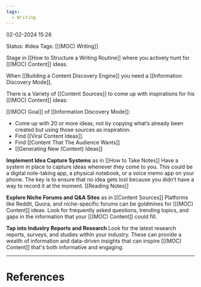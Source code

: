 ```yaml
---
tags:
  - Writing
---
```

02-02-2024 15:26

Status: #idea
Tags: [[(MOC) Writing]]


Stage in [[How to Structure a Writing Routine]] where you actively hunt for [[(MOC) Content]] ideas. 

When [[Building a Content Discovery Engine]] you need a [[Information Discovery Mode]].

There is a Variety of [[Content Sources]] to come up with inspirations for his [[(MOC) Content]] ideas:
			
[[(MOC) Goal]] of [[Information Discovery Mode]]:
- Come up with 20 or more ideas, not by copying what’s already been created but using those sources as inspiration.
- Find [[Viral Content Ideas]].
- Find [[Content That The Audience Wants]]
- [[Generating New (Content) Ideas]]



**Implement Idea Capture Systems** as in [[How to Take Notes]]
Have a system in place to capture ideas whenever they come to you. This could be a digital note-taking app, a physical notebook, or a voice memo app on your phone. The key is to ensure that no idea gets lost because you didn’t have a way to record it at the moment. [[Reading Notes]]

**Explore Niche Forums and Q&A Sites** as in [[Content Sources]]
Platforms like Reddit, Quora, and niche-specific forums can be goldmines for [[(MOC) Content]] ideas. Look for frequently asked questions, trending topics, and gaps in the information that your [[(MOC) Content]] could fill.

**Tap into Industry Reports and Research**
Look for the latest research reports, surveys, and studies within your industry. These can provide a wealth of information and data-driven insights that can inspire [[(MOC) Content]] that's both informative and engaging.

---
# References

